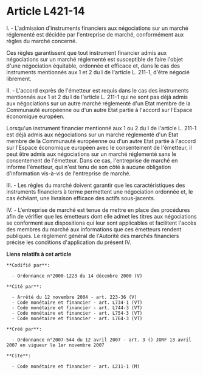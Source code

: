 # Article L421-14

I. - L'admission d'instruments financiers aux négociations sur un marché réglementé est décidée par l'entreprise de marché,
conformément aux règles du marché concerné.

Ces règles garantissent que tout instrument financier admis aux négociations sur un marché réglementé est susceptible de
faire l'objet d'une négociation équitable, ordonnée et efficace et, dans le cas des instruments mentionnés aux 1 et 2 du I de
l'article L. 211-1, d'être négocié librement.

II. - L'accord exprès de l'émetteur est requis dans le cas des instruments mentionnés aux 1 et 2 du I de l'article L. 211-1
qui ne sont pas déjà admis aux négociations sur un autre marché réglementé d'un Etat membre de la Communauté européenne ou
d'un autre Etat partie à l'accord sur l'Espace économique européen.

Lorsqu'un instrument financier mentionné aux 1 ou 2 du I de l'article L. 211-1 est déjà admis aux négociations sur un marché
réglementé d'un Etat membre de la Communauté européenne ou d'un autre Etat partie à l'accord sur l'Espace économique européen
avec le consentement de l'émetteur, il peut être admis aux négociations sur un marché réglementé sans le consentement de
l'émetteur. Dans ce cas, l'entreprise de marché en informe l'émetteur, qui n'est tenu de son côté à aucune obligation
d'information vis-à-vis de l'entreprise de marché.

III. - Les règles du marché doivent garantir que les caractéristiques des instruments financiers à terme permettent une
négociation ordonnée et, le cas échéant, une livraison efficace des actifs sous-jacents.

IV. - L'entreprise de marché est tenue de mettre en place des procédures afin de vérifier que les émetteurs dont elle admet
les titres aux négociations se conforment aux dispositions qui leur sont applicables et facilitent l'accès des membres du
marché aux informations que ces émetteurs rendent publiques. Le règlement général de l'Autorité des marchés financiers
précise les conditions d'application du présent IV.

**Liens relatifs à cet article**

	**Codifié par**:

	  - Ordonnance n°2000-1223 du 14 décembre 2000 (V)

	**Cité par**:

	  - Arrêté du 12 novembre 2004 - art. 223-36 (V)
	  - Code monétaire et financier - art. L734-1 (VT)
	  - Code monétaire et financier - art. L744-3 (VT)
	  - Code monétaire et financier - art. L754-3 (VT)
	  - Code monétaire et financier - art. L764-3 (VT)

	**Créé par**:

	  - Ordonnance n°2007-544 du 12 avril 2007 - art. 3 () JORF 13 avril 2007 en vigueur le 1er novembre 2007

	**Cite**:

	  - Code monétaire et financier - art. L211-1 (M)
